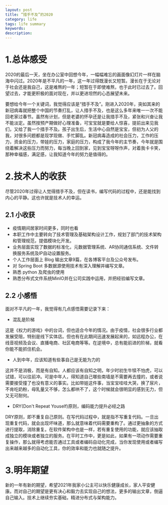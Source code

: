 ```yaml
---
layout: post
title: “措手不及”的2020
category: life
tags: life summary
keywords: 
description: 
---
```


# 1.总体感受

2020的最后一天，坐在办公室中回想今年，一幅幅难忘的画面像幻灯片一样在脑海中闪过。2020年是不平凡的一年，这一年过得既漫长又短暂。漫长在于无论对于社会还是我自己，这是难熬的一年；短暂在于即使难熬，也于此时已过去了。回望过去，才能更积极的面对现在，并以更进坦然的心态展望未来。

要想给今年一个关键词，我觉得应该是“措手不及”。刚进入2020年，突如其来的新冠病毒就把整个中国的节奏打乱，让人措手不及，也是这么多年来唯一一次不能回老家过春节。虽然有计划，但是老婆的怀孕还是让我措手不及，紧张和兴奋让我不能淡定。虽然按预产期做好心理准备，可宝宝就是要给人惊喜，提前出来见我们，又给了我一个措手不及。孩子出生后，生活中心自然是宝宝，但初为人父的我，对很多问题都是现学现做、手忙脚乱。新冠病毒造成的社会压力，工作的压力，资金的压力，带娃的压力，家庭的压力，构成了我今年的主节奏，今年就是围绕着解决这些压力而努力，每当晚上回到家，见到宝宝呀呀作声，对着我卡卡笑，那种幸福感，满足感，让我知道今年的努力是值得的。

# 2.技术人的收获

尽管2020年过得让人觉得措手不及，但在读书，编写代码的过程中，还是能找到内心的平静。这也许就是技术人的幸运。

## 2.1 小收获

- 疫情期间居家时间更多，同时也看
- 本职工作中主要转向了技术管理及基础架构设计工作，规划了部门的技术架构和管理规范，提倡模块化开发。
- 业务层面实现了数据的标准化，元数据管理系统、AR协同通信系统、文件转换服务系统及IP自动设置服务。
- 个人工作层面上 Blog 输出文章9篇，在各博客平台及公众号发布。
- 对 Spring Boot 多数据源使用技术有深入理解并编写文章。
- 熟悉 python 及爬虫的使用
- 熟悉分布式文件系统MinIO并在公司实践中运用，并把经验编写文章。

## 2.2 小感悟

面对不平凡的一年，我觉得有几点感悟需要记录下来：

- 混乱是阶梯

这是《权力的游戏》中的台词，但也适合今年的情况。由于疫情，社会很多行业都发展受阻，特别是线下实体店。但也有在此期间迅速发展起来的，如远程办公，在线音视频及会议、直播电商、社区电商等等。在逆境中，总有能前进的阶梯，就看你能不能抓住机会。

- 人到中年，应该知道有些事自己是无能为力的

这并不是消极，而是有自知。人都应该有自知之明，年少时初生牛犊不怕虎，可以试错，可以往前冲。可是中年人，得知道自己哪些南墙是不需要再去撞的，或者说需要接受撞了也没有意义的事实。比如带娃这件事，当宝宝哇哇大哭，换了尿片，不肯吃奶粉，母乳量又不够，怎么都哄不了，这个时候就会很明显的感到无力，但又无可耐何。

- DRY(Don't Repeat Youself)原则，编码能力提升必经之路

DRY原则，即不重复自己原则。在写代码过程中，就是指不写重复代码。一旦出现重复代码，就会出现坏味道，那么就意味着代码需要重构了。通过更抽象的方式进行提取，消除重复。在软件架构中也是一样，若有重复使用的功能，就应该抽取成独立的模块或者独立的服务。在平时工作中，更是如此，如果有一项动作需要重复操作，那么就得考虑能否通过工具或者编码自动化完成，当你发现使用或者编写出来越来越多的自动化工具，你的效率和能力也就随之提升。

# 3.明年期望

新的一年有新的期望，希望2021年我家小公主可以快乐健康成长，家人平安健康。而对自己的期望是更有决心和毅力去实现自己的想法，更多的输出文章，倒逼自己输入。技术上继续夯实基础，精进分布式与架构能力。

